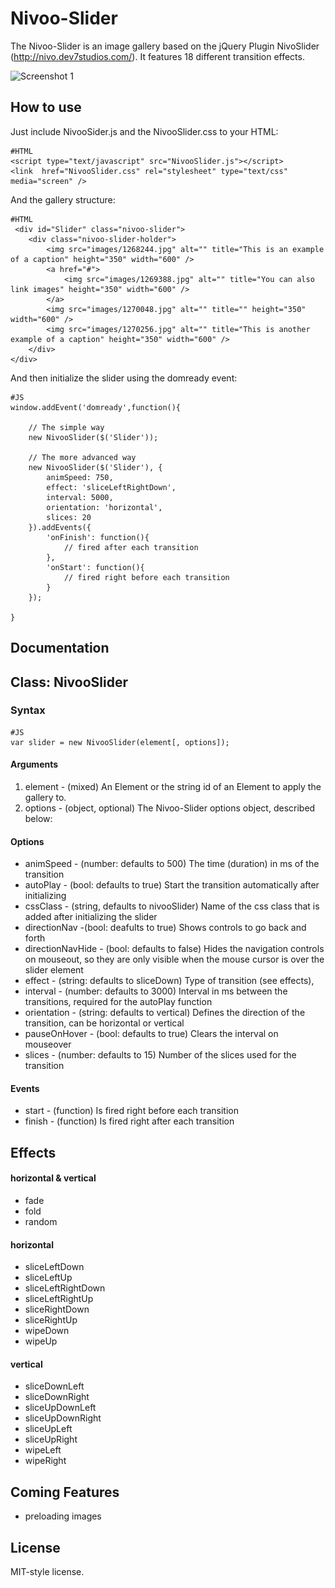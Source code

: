 Nivoo-Slider
============

The Nivoo-Slider is an image gallery based on the jQuery Plugin NivoSlider (http://nivo.dev7studios.com/). It features 18 different transition effects.

![Screenshot 1](http://www.johannes-fischer.de/assets/Labs/nivoo-slider.png)

How to use
----------

Just include NivooSider.js and the NivooSlider.css to your HTML:

	#HTML
	<script type="text/javascript" src="NivooSlider.js"></script>
	<link  href="NivooSlider.css" rel="stylesheet" type="text/css" media="screen" />
	
And the gallery structure:
	
	#HTML
	 <div id="Slider" class="nivoo-slider">
        <div class="nivoo-slider-holder">
            <img src="images/1268244.jpg" alt="" title="This is an example of a caption" height="350" width="600" />
			<a href="#">
				<img src="images/1269388.jpg" alt="" title="You can also link images" height="350" width="600" />
			</a>
			<img src="images/1270048.jpg" alt="" title="" height="350" width="600" />
			<img src="images/1270256.jpg" alt="" title="This is another example of a caption" height="350" width="600" />
        </div>
    </div>	
	
And then initialize the slider using the domready event:

	#JS
	window.addEvent('domready',function(){

		// The simple way
		new NivooSlider($('Slider'));
		
		// The more advanced way
		new NivooSlider($('Slider'), {
            animSpeed: 750,
            effect: 'sliceLeftRightDown',
			interval: 5000,
            orientation: 'horizontal',
			slices: 20
        }).addEvents({
            'onFinish': function(){
                // fired after each transition
            },
            'onStart': function(){
                // fired right before each transition
            }
        });

	}

Documentation
-------------

## Class: NivooSlider ##

### Syntax ###

	#JS
	var slider = new NivooSlider(element[, options]);
	
#### Arguments ####
1. element - (mixed) An Element or the string id of an Element to apply the gallery to.
2. options - (object, optional) The Nivoo-Slider options object, described below:

#### Options ####
- animSpeed - (number: defaults to 500) The time (duration) in ms of the transition
- autoPlay - (bool: defaults to true) Start the transition automatically after initializing
- cssClass - (string, defaults to nivooSlider) Name of the css class that is added after initializing the slider
- directionNav -(bool: deafults to true) Shows controls to go back and forth
- directionNavHide - (bool: defaults to false) Hides the navigation controls on mouseout, so they are only visible when the mouse cursor is over the slider element
- effect - (string: defaults to sliceDown) Type of transition (see effects),
- interval - (number: defaults to 3000) Interval in ms between the transitions, required for the autoPlay function
- orientation - (string: defaults to vertical) Defines the direction of the transition, can be horizontal or vertical
- pauseOnHover - (bool: defaults to true) Clears the interval on mouseover
- slices - (number: defaults to 15) Number of the slices used for the transition

#### Events ####
- start - (function) Is fired right before each transition
- finish - (function) Is fired right after each transition

Effects
-------

#### horizontal & vertical ####
- fade
- fold
- random

#### horizontal ####
- sliceLeftDown
- sliceLeftUp
- sliceLeftRightDown
- sliceLeftRightUp
- sliceRightDown
- sliceRightUp
- wipeDown
- wipeUp

#### vertical ####
- sliceDownLeft
- sliceDownRight
- sliceUpDownLeft
- sliceUpDownRight
- sliceUpLeft
- sliceUpRight
- wipeLeft
- wipeRight

Coming Features
---------------
- preloading images

License
-------
MIT-style license.